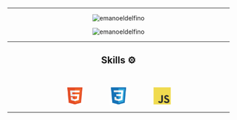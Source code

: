 <hr>
<p align="center">
    <img src="https://github-readme-stats.vercel.app/api?username=emanoeldelfino&show_icons=true&theme=midnight-purple" alt="emanoeldelfino" height="165" width="420"/>
</p>
<p align="center">
    <img src="https://github-readme-stats.vercel.app/api/top-langs/?username=emanoeldelfino&langs_count=8&layout=compact&theme=midnight-purple" alt="emanoeldelfino" height="165" width="420"/>
</p>
<hr>
<h2 align="center">Skills &#9881;&#65039;</h2>
<br>
<p align="center">
    <img height="40" src="https://raw.githubusercontent.com/devicons/devicon/master/icons/html5/html5-original.svg">
    &nbsp;&nbsp;&nbsp;&nbsp;&nbsp;&nbsp;&nbsp;&nbsp;&nbsp;&nbsp;&nbsp;&nbsp;&nbsp;
    <img height="40" src="https://raw.githubusercontent.com/devicons/devicon/master/icons/css3/css3-original.svg">
    &nbsp;&nbsp;&nbsp;&nbsp;&nbsp;&nbsp;&nbsp;&nbsp;&nbsp;&nbsp;&nbsp;&nbsp;&nbsp;
    <img height="40" src="https://raw.githubusercontent.com/devicons/devicon/master/icons/javascript/javascript-original.svg">
</p>
<hr>
